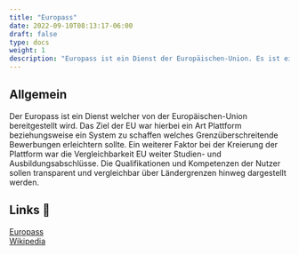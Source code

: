 ```yaml
---
title: "Europass"
date: 2022-09-10T08:13:17-06:00
draft: false
type: docs
weight: 1
description: "Europass ist ein Dienst der Europäischen-Union. Es ist eine Art digitaler Lebenslauf und dient dem Ziel grenzüberschreitende Bewerbungen zu erleichtern."
---
```


## Allgemein

Der Europass ist ein Dienst welcher von der Europäischen-Union bereitgestellt wird. Das Ziel der EU war hierbei ein Art Plattform beziehungsweise ein System zu schaffen welches Grenzüberschreitende Bewerbungen erleichtern sollte. Ein weiterer Faktor bei der Kreierung der Plattform war die Vergleichbarkeit EU weiter Studien- und Ausbildungsabschlüsse. Die Qualifikationen und Kompetenzen der Nutzer sollen transparent und vergleichbar über Ländergrenzen hinweg dargestellt werden.

## Links 🔗

[Europass](https://europa.eu/europass/de/about-europass)  
[Wikipedia](https://de.wikipedia.org/wiki/Europass-Rahmenkonzept)  
